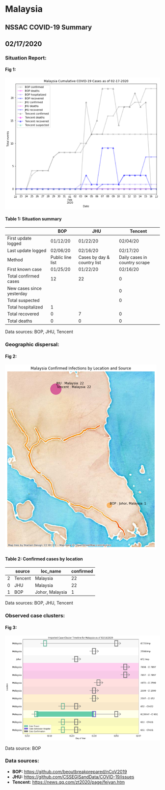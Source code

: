 # Malaysia
## NSSAC COVID-19 Summary
## 02/17/2020



### Situation Report:
#### Fig 1:
![Malaysia cases](../merged_histories/Malaysia_merged_histories.png)

#### Table 1: Situation summary


|                           | BOP              | JHU                         | Tencent                       |
|---------------------------|------------------|-----------------------------|-------------------------------|
| First update logged       | 01/12/20         | 01/22/20                    | 02/04/20                      |
| Last update logged        | 02/06/20         | 02/16/20                    | 02/17/20                      |
| Method                    | Public line list | Cases by day & country list | Daily cases in country scrape |
| First known case          | 01/25/20         | 01/22/20                    | 02/16/20                      |
| Total confirmed cases     | 12               | 22                          | 0                             |
| New cases since yesterday |                  |                             | 0                             |
| Total suspected           |                  |                             | 0                             |
| Total hospitalized        | 1                |                             |                               |
| Total recovered           | 0                | 7                           | 0                             |
| Total deaths              | 0                | 0                           | 0                             |

Data sources: BOP, JHU, Tencent


### Geographic dispersal:
#### Fig 2:
![Malaysia mapped](../case_locs/Malaysia_case_locs.png)

#### Table 2: Confirmed cases by location


|    | source   | loc_name        |   confirmed |
|----|----------|-----------------|-------------|
|  2 | Tencent  | Malaysia        |          22 |
|  0 | JHU      | Malaysia        |          22 |
|  1 | BOP      | Johor, Malaysia |           1 |

Data sources: BOP, JHU, Tencent


### Observed case clusters:
#### Fig 3:
![Malaysia cases](../cluster_analysis/Malaysia_imported_cases.png)



Data source: BOP


### Data sources:
* **BOP:** https://github.com/beoutbreakprepared/nCoV2019
* **JHU:** https://github.com/CSSEGISandData/COVID-19/issues
* **Tencent:** https://news.qq.com/zt2020/page/feiyan.htm